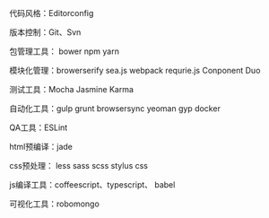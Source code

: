 代码风格：Editorconfig

版本控制：Git、Svn

包管理工具： bower npm yarn

模块化管理：browerserify sea.js webpack requrie.js Conponent Duo

测试工具：Mocha Jasmine Karma 

自动化工具：gulp grunt browsersync yeoman gyp docker

QA工具：ESLint

html预编译：jade

css预处理： less  sass  scss  stylus css

js编译工具：coffeescript、typescript、 babel

可视化工具：robomongo

